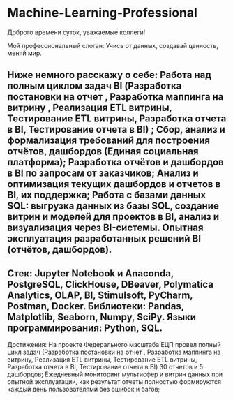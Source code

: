 # Machine-Learning-Professional
Доброго времени суток, уважаемые коллеги!

Мой профессиональный слоган:
Учись от данных, создавай ценность, меняй мир.

Ниже немного расскажу о себе:
Работа над полным циклом задач BI (Разработка постановки на отчет , Разработка маппинга на витрину , Реализация ETL витрины, Тестирование ETL витрины, Разработка отчета в BI, Тестирование отчета в BI) ;
Сбор, анализ и формализация требований для построения отчётов, дашбордов (Единая социальная платформа);
Разработка отчётов и дашбордов в BI по запросам от заказчиков;
Анализ и оптимизация текущих дашбордов и отчетов в BI, их поддержка;
Работа с базами данных SQL: выгрузка данных из базы SQL, создание витрин и моделей для проектов в BI, анализ и визуализация через BI-системы.
Опытная эксплуатация разработанных решений BI (отчётов, дашбордов).
----------------
Стек:
Jupyter Notebook и Anaconda, PostgreSQL, ClickHouse, DBeaver, Polymatica Analytics, OLAP, BI, Stimulsoft, PyCharm, Postman, Docker.
Библиотеки: Pandas, Matplotlib, Seaborn, Numpy, SciPy.
Языки программирования: Python, SQL.
----------------
Достижения:
На проекте Федерального масштаба ЕЦП провел полный цикл задач (Разработка постановки на отчет , Разработка маппинга на витрину, Реализация ETL витрины, Тестирование ETL витрины, Разработка отчета в BI, Тестирование отчета в BI) 30 отчетов и 5 дашбордов;
Ежедневный мониторинг мультисфер и витрин данных при опытной эксплуатации, как результат отчеты полностью формируются каждый день пользователями без ошибок и багов;
